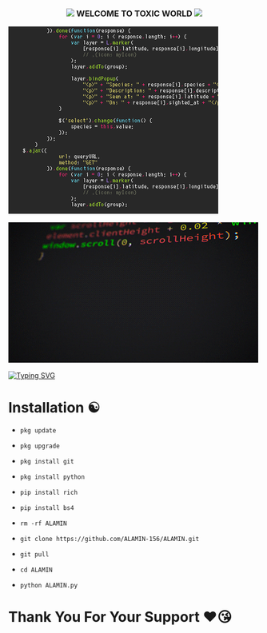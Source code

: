 <h3 align="center">
  <img src="https://emoji.discord.st/emojis/768b108d-274f-4f44-a634-8477b16efce7.gif" width="22">
WELCOME TO TOXIC WORLD 
  <img src="https://emoji.discord.st/emojis/768b108d-274f-4f44-a634-8477b16efce7.gif" width="22">
</h3>

 

<img src="https://github.com/MRVIVEK-CODER/Decompiler/blob/main/106824690-8dd73a00-66ad-11eb-89e2-53e13ac6f594.gif" alt="" border="0" />

 

![Alt text](https://github.com/TOX1C-143/TOX1C-143/blob/main/Image/pinterestdownloader.com-1707860477.240562.gif?raw=true)

 

[![Typing SVG](https://readme-typing-svg.herokuapp.com?font=Neuton&size=20&color=30FF40&background=000000¢er=true&vCenter=true&width=400&height=25&lines=YOU+RESPECT+ME+I+RESPECT+YOU+😊;YOU+DISPECT+ME+I+FUCK+YOU+🙂)](https://git.io/typing-svg)

 

# Installation ☯️

 

- `pkg update` 

- `pkg upgrade`

- `pkg install git` 

- `pkg install python`

- `pip install rich`

- `pip install bs4`

- `rm -rf ALAMIN`

- `git clone https://github.com/ALAMIN-156/ALAMIN.git`

 - `git pull`

- `cd ALAMIN`

- `python ALAMIN.py`

# Thank You For Your Support ❤️😘






